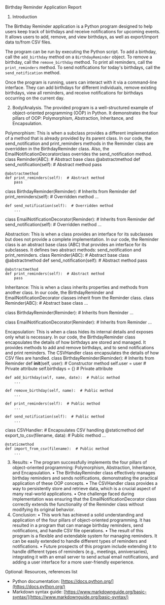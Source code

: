 Birthday Reminder Application Report

1. Introduction

The Birthday Reminder application is a Python program designed to help users keep track of birthdays and receive notifications for upcoming events. It allows users to add, remove, and view birthdays, as well as export/import data to/from CSV files.

The program can be run by executing the Python script. To add a birthday, call the `add_birthday` method on a `BirthdayReminder` object. To remove a birthday, call the `remove_birthday` method. To print all reminders, call the `print_reminders` method. To send notifications for today's birthdays, call the `send_notification` method.

Once the program is running, users can interact with it via a command-line interface. They can add birthdays for different individuals, remove existing birthdays, view all reminders, and receive notifications for birthdays occurring on the current day.

2. Body/Analysis.
The provided program is a well-structured example of object-oriented programming (OOP) in Python. It demonstrates the four pillars of OOP: Polymorphism, Abstraction, Inheritance, and Encapsulation.

Polymorphism: This is when a subclass provides a different implementation of a method that is already provided by its parent class. In our code, the send_notification and print_reminders methods in the Reminder class are overridden in the BirthdayReminder class. Also, the EmailNotificationDecoratorclass overrides the send_notification method.
class Reminder(ABC):  # Abstract base class
    @abstractmethod
    def send_notification(self):  # Abstract method
        pass

    @abstractmethod
    def print_reminders(self):  # Abstract method
        pass

class BirthdayReminder(Reminder):  # Inherits from Reminder
    def print_reminders(self):  # Overridden method
        ...

    def send_notification(self):  # Overridden method
        ...

class EmailNotificationDecorator(Reminder):  # Inherits from Reminder
    def send_notification(self):  # Overridden method
        ...

Abstraction: This is when a class provides an interface for its subclasses but does not provide a complete implementation. In our code, the Reminder class is an abstract base class (ABC) that provides an interface for its subclasses. It defines two abstract methods: send_notification and print_reminders.
class Reminder(ABC):  # Abstract base class
    @abstractmethod
    def send_notification(self):  # Abstract method
        pass

    @abstractmethod
    def print_reminders(self):  # Abstract method
        pass

Inheritance: This is when a class inherits properties and methods from another class. In our code, the BirthdayReminder and EmailNotificationDecorator classes inherit from the Reminder class.
class Reminder(ABC):  # Abstract base class
    ...

class BirthdayReminder(Reminder):  # Inherits from Reminder
    ...

class EmailNotificationDecorator(Reminder):  # Inherits from Reminder
    ...

Encapsulation: This is when a class hides its internal details and exposes only what is necessary. In our code, the BirthdayReminder class encapsulates the details of how birthdays are stored and managed. It provides methods to add and remove birthdays, and to send notifications and print reminders. The CSVHandler class encapsulates the details of how CSV files are handled.
class BirthdayReminder(Reminder):  # Inherits from Reminder
    def __init__(self, user):  # Constructor method
        self.user = user  # Private attribute
        self.birthdays = {}  # Private attribute

    def add_birthday(self, name, date):  # Public method
        ...

    def remove_birthday(self, name):  # Public method
        ...

    def print_reminders(self):  # Public method
        ...

    def send_notification(self):  # Public method
        ...

class CSVHandler:  # Encapsulates CSV handling
    @staticmethod
    def export_to_csv(filename, data):  # Public method
        ...

    @staticmethod
    def import_from_csv(filename):  # Public method
        ...

3. Results:
•	The program successfully implements the four pillars of object-oriented programming: Polymorphism, Abstraction, Inheritance, and Encapsulation.
•	The BirthdayReminder class effectively manages birthday reminders and sends notifications, demonstrating the practical application of these OOP concepts.
•	The CSVHandler class provides a way to persistently store and retrieve data, which is a crucial aspect of many real-world applications.
•	One challenge faced during implementation was ensuring that the EmailNotificationDecorator class correctly extends the functionality of the Reminder class without modifying its original behavior.
4. Conclusion:
•	This work has achieved a solid understanding and application of the four pillars of object-oriented programming. It has resulted in a program that can manage birthday reminders, send notifications, and handle CSV file operations.
•	The result of this program is a flexible and extendable system for managing reminders. It can be easily extended to handle different types of reminders and notifications.
•	Future prospects of this program include extending it to handle different types of reminders (e.g., meetings, anniversaries), integrating it with an email server to send actual email notifications, and adding a user interface for a more user-friendly experience.

Optional: Resources, references list
- Python documentation: [https://docs.python.org/](https://docs.python.org/)
- Markdown syntax guide: [https://www.markdownguide.org/basic-syntax/](https://www.markdownguide.org/basic-syntax/)
